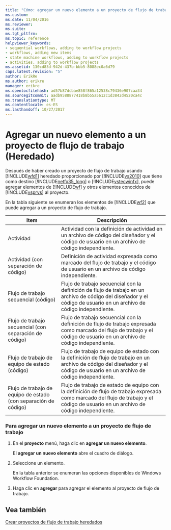 ```yaml
---
title: "Cómo: agregar un nuevo elemento a un proyecto de flujo de trabajo (heredado) | Documentos de Microsoft"
ms.custom: 
ms.date: 11/04/2016
ms.reviewer: 
ms.suite: 
ms.tgt_pltfrm: 
ms.topic: reference
helpviewer_keywords:
- sequential workflows, adding to workflow projects
- workflows, adding new items
- state machine workflows, adding to workflow projects
- activities, adding to workflow projects
ms.assetid: 130cd83d-942d-437b-bbb5-8088ec0a6d79
caps.latest.revision: "5"
author: ErikRe
ms.author: erikre
manager: erikre
ms.openlocfilehash: ad57b87dcbae858f865a12538c79436e907caa34
ms.sourcegitcommit: aadb9588877418b8b55a5612c1d3842d4520ca4c
ms.translationtype: MT
ms.contentlocale: es-ES
ms.lasthandoff: 10/27/2017
---
```

# <a name="how-to-add-a-new-item-to-a-workflow-project-legacy"></a>Agregar un nuevo elemento a un proyecto de flujo de trabajo (Heredado)
Después de haber creado un proyecto de flujo de trabajo usando [!INCLUDE[wfd1](../workflow-designer/includes/wfd1_md.md)] heredado proporcionado por [!INCLUDE[vs2010](../misc/includes/vs2010_md.md)] que tiene como destino [!INCLUDE[netfx35_long](../workflow-designer/includes/netfx35_long_md.md)] o [!INCLUDE[vstecwinfx](../workflow-designer/includes/vstecwinfx_md.md)], puede agregar elementos de [!INCLUDE[wf](../workflow-designer/includes/wf_md.md)] y otros elementos conocidos de [!INCLUDE[vsprvs](../code-quality/includes/vsprvs_md.md)] al proyecto.  
  
 En la tabla siguiente se enumeran los elementos de [!INCLUDE[wf2](../workflow-designer/includes/wf2_md.md)] que puede agregar a un proyecto de flujo de trabajo.  
  
|Item|Descripción|  
|----------|-----------------|  
|Actividad|Actividad con la definición de actividad en un archivo de código del diseñador y el código de usuario en un archivo de código independiente.|  
|Actividad (con separación de código)|Definición de actividad expresada como marcado del flujo de trabajo y el código de usuario en un archivo de código independiente.|  
|Flujo de trabajo secuencial (código)|Flujo de trabajo secuencial con la definición de flujo de trabajo en un archivo de código del diseñador y el código de usuario en un archivo de código independiente.|  
|Flujo de trabajo secuencial (con separación de código)|Flujo de trabajo secuencial con la definición de flujo de trabajo expresada como marcado del flujo de trabajo y el código de usuario en un archivo de código independiente.|  
|Flujo de trabajo de equipo de estado (código)|Flujo de trabajo de equipo de estado con la definición de flujo de trabajo en un archivo de código del diseñador y el código de usuario en un archivo de código independiente.|  
|Flujo de trabajo de equipo de estado (con separación de código)|Flujo de trabajo de estado de equipo con la definición de flujo de trabajo expresada como marcado del flujo de trabajo y el código de usuario en un archivo de código independiente.|  
  
### <a name="to-add-a-new-item-to-a-workflow-project"></a>Para agregar un nuevo elemento a un proyecto de flujo de trabajo  
  
1.  En el **proyecto** menú, haga clic en **agregar un nuevo elemento**.  
  
     El **agregar un nuevo elemento** abre el cuadro de diálogo.  
  
2.  Seleccione un elemento.  
  
     En la tabla anterior se enumeran las opciones disponibles de Windows Workflow Foundation.  
  
3.  Haga clic en **agregar** para agregar el elemento al proyecto de flujo de trabajo.  
  
## <a name="see-also"></a>Vea también  
 [Crear proyectos de flujo de trabajo heredados](../workflow-designer/creating-legacy-workflow-projects.md)